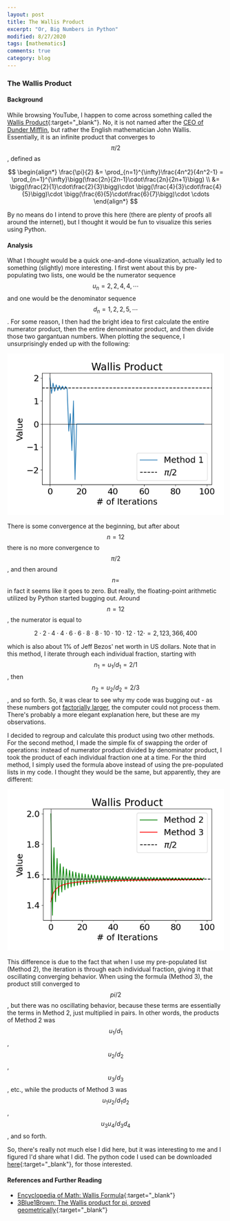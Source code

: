```yaml
---
layout: post
title: The Wallis Product
excerpt: "Or, Big Numbers in Python"
modified: 8/27/2020
tags: [mathematics]
comments: true
category: blog
---
```


### The Wallis Product

#### Background

While browsing YouTube, I happen to come across something called the [Wallis Product](https://en.wikipedia.org/wiki/Wallis_product){:target="\_blank"}. No, it is not named after the [CEO of Dunder Mifflin](https://upload.wikimedia.org/wikipedia/en/a/a0/David_Wallace_%28The_Office%29.jpg), but rather the English mathematician John Wallis. Essentially, it is an infinite product that converges to $$\pi/2$$, defined as

$$
\begin{align*}
    \frac{\pi}{2} &= \prod_{n=1}^{\infty}\frac{4n^2}{4n^2-1}
    = \prod_{n=1}^{\infty}\bigg(\frac{2n}{2n-1}\cdot\frac{2n}{2n+1}\bigg) \\
    &= \bigg(\frac{2}{1}\cdot\frac{2}{3}\bigg)\cdot
    \bigg(\frac{4}{3}\cdot\frac{4}{5}\bigg)\cdot
    \bigg(\frac{6}{5}\cdot\frac{6}{7}\bigg)\cdot
    \cdots
\end{align*}
$$

By no means do I intend to prove this here (there are plenty of proofs all around the internet), but I thought it would be fun to visualize this series using Python.  

#### Analysis

What I thought would be a quick one-and-done visualization, actually led to something (slightly) more interesting. I first went about this by pre-populating two lists, one would be the numerator sequence $$u_n=2,2,4,4,\cdots$$ and one would be the denominator sequence $$d_n=1,2,2,5,\cdots$$. For some reason, I then had the bright idea to first calculate the entire numerator product, then the entire denominator product, and then divide those two gargantuan numbers. When plotting the sequence, I unsurprisingly ended up with the following:

![Figure 1](/images/posts/wallis_post1.png)

There is some convergence at the beginning, but after about $$n=12$$ there is no more convergence to $$\pi/2$$, and then around $$n=$$ in fact it seems like it goes to zero. But really, the floating-point arithmetic utilized by Python started bugging out. Around $$n=12$$, the numerator is equal to

$$2\cdot 2\cdot 4\cdot 4\cdot 6\cdot 6\cdot 8\cdot 8\cdot 10\cdot 10\cdot 12\cdot 12\cdot = 2,123,366,400$$

which is also about 1% of Jeff Bezos' net worth in US dollars. Note that in this method, I iterate through each individual fraction, starting with $$n_1=u_1/d_1=2/1$$, then $$n_2=u_2/d_2=2/3$$, and so forth. So, it was clear to see why my code was bugging out - as these numbers got [factorially larger](https://en.wikipedia.org/wiki/Factorial), the computer could not process them. There's probably a more elegant explanation here, but these are my observations.

I decided to regroup and calculate this product using two other methods. For the second method, I made the simple fix of swapping the order of operations: instead of numerator product divided by denominator product, I took the product of each individual fraction one at a time. For the third method, I simply used the formula above instead of using the pre-populated lists in my code. I thought they would be the same, but apparently, they are different:

![Figure 2](/images/posts/wallis_post2.png)

This difference is due to the fact that when I use my pre-populated list (Method 2), the iteration is through each individual fraction, giving it that oscillating converging behavior. When using the formula (Method 3), the product still converged to $$pi/2$$, but there was no oscillating behavior, because these terms are essentially the terms in Method 2, just multiplied in pairs. In other words, the products of Method 2 was $$u_1/d_1$$, $$u_2/d_2$$, $$u_3/d_3$$, etc., while the products of Method 3 was $$u_1u_2/d_1d_2$$, $$u_3u_4/d_3d_4$$, and so forth.

So, there's really not much else I did here, but it was interesting to me and I figured I'd share what I did. The python code I used can be downloaded [here](/docs/wallis_product.py){:target="\_blank"}, for those interested.

#### References and Further Reading

- [Encyclopedia of Math: Wallis Formula](https://encyclopediaofmath.org/index.php?title=Wallis_formula){:target="\_blank"}
- [3Blue1Brown: The Wallis product for pi, proved geometrically](https://www.3blue1brown.com/sridhars-corner/2018/4/17/wallis-product-supplement-dominated-convergence){:target="\_blank"}
